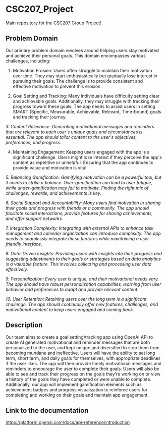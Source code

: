 # CSC207_Project
Main repository for the CSC207 Group Project!

## Problem Domain
Our primary problem domain revolves around helping users stay
motivated and achieve their personal goals. This domain encompasses various challenges, including:

1. Motivation Erosion: Users often struggle to maintain their motivation over time. They may start enthusiastically but 
gradually lose interest in pursuing their goals. The challenge is to provide consistent and effective motivation to 
prevent this erosion.

2. Goal Setting and Tracking: Many individuals have difficulty setting clear and achievable goals. Additionally, they may 
struggle with tracking their progress toward these goals. The app needs to assist users in setting SMART (Specific, 
Measurable, Achievable, Relevant, Time-bound) goals and tracking their journey.

_3. Content Relevance: Generating motivational messages and reminders that are relevant to each user's unique goals and 
circumstances is essential. The app should tailor content to the user's objectives, preferences, and progress._

4. Maintaining Engagement: Keeping users engaged with the app is a significant challenge. Users might lose interest if 
they perceive the app's content as repetitive or unhelpful. Ensuring that the app continues to provide value and 
motivation is vital.

_5. Balancing Gamification: Gamifying motivation can be a powerful tool, but it needs to strike a balance. Over-gamification
can lead to user fatigue, while under-gamification may fail to motivate. Finding the right mix of challenges, rewards, 
and achievements is key._

_6. Social Support and Accountability: Many users find motivation in sharing their goals and progress with friends or a 
community. The app should facilitate social interactions, provide features for sharing achievements, and offer support 
networks._

_7. Integration Complexity: Integrating with external APIs to enhance task management and calendar organization can 
introduce complexity. The app needs to seamlessly integrate these features while maintaining a user-friendly interface._

_8. Data-Driven Insights: Providing users with insights into their progress and suggesting adjustments to their goals or 
strategies based on data analytics is a valuable feature. This involves collecting and processing user data effectively._

_9. Personalization: Every user is unique, and their motivational needs vary. The app should have robust personalization 
capabilities, learning from user behavior and preferences to adapt and provide relevant content._

_10. User Retention: Retaining users over the long term is a significant challenge. The app should continually offer new 
features, challenges, and motivational content to keep users engaged and coming back._

## Description

Our team aims to create a goal setting/tracking app using OpenAI API to create AI generated 
motivational and reminder messages that are both personalized to the user, and kept unique and 
diversified to stop them from becoming mundane and ineffective. Users will have the ability to set 
long term, short term, and daily goals for themselves, with appropriate deadlines if the user 
likes. The app will then provide timely motivational messages and reminders to encourage the 
user to complete their goals. Users will also be able to see and track their progress on the 
goals they're working on or view a history of the goals they have completed or were unable to 
complete. Additionally, our app will implement gamification elements such as achievement badges 
and progress visualization to reinforce users for completing and working on their goals and
maintain app engagement.

## Link to the documentation 

https://platform.openai.com/docs/api-reference/introduction 

## 